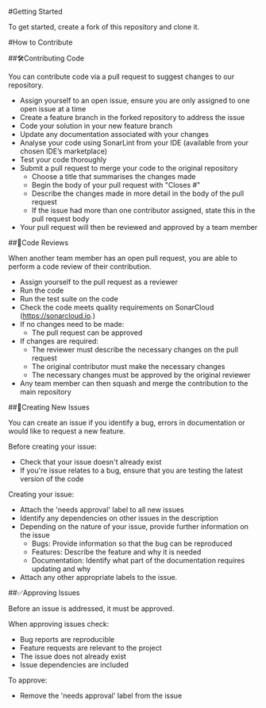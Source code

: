 #Getting Started

To get started, create a fork of this repository and clone it.

#How to Contribute

##🛠Contributing Code

You can contribute code via a pull request to suggest changes to our repository.

- Assign yourself to an open issue, ensure you are only assigned to one open issue at a time
- Create a feature branch in the forked repository to address the issue
- Code your solution in your new feature branch 
- Update any documentation associated with your changes
- Analyse your code using SonarLint from your IDE (available from your chosen IDE’s marketplace)
- Test your code thoroughly
- Submit a pull request to merge your code to the original repository
	- Choose a title that summarises the changes made
	- Begin the body of your pull request with "Closes #<issue number>"
	- Describe the changes made in more detail in the body of the pull request 
	- If the issue had more than one contributor assigned, state this in the pull request body
- Your pull request will then be reviewed and approved by a team member

##🔎Code Reviews 

When another team member has an open pull request, you are able to perform a code review of their contribution.

- Assign yourself to the pull request as a reviewer
- Run the code 
- Run the test suite on the code
- Check the code meets quality requirements on SonarCloud (https://sonarcloud.io.)
- If no changes need to be made:
	- The pull request can be approved
- If changes are required:
	- The reviewer must describe the necessary changes on the pull request 
	- The original contributor must make the necessary changes
	- The necessary changes must be approved by the original reviewer
- Any team member can then squash and merge the contribution to the main repository 

##🐞Creating New Issues 

You can create an issue if you identify a bug, errors in documentation or would like to request a new feature.

Before creating your issue:
- Check that your issue doesn't already exist
- If you're issue relates to a bug, ensure that you are testing the latest version of the code

Creating your issue:
- Attach the 'needs approval' label to all new issues
- Identify any dependencies on other issues in the description
- Depending on the nature of your issue, provide further information on the issue
	- Bugs: Provide information so that the bug can be reproduced
	- Features: Describe the feature and why it is needed
	- Documentation: Identify what part of the documentation requires updating and why
- Attach any other appropriate labels to the issue. 

##✅Approving Issues

Before an issue is addressed, it must be approved. 

When approving issues check:
- Bug reports are reproducible 
- Feature requests are relevant to the project 
- The issue does not already exist 
- Issue dependencies are included 

To approve: 
- Remove the 'needs approval' label from the issue




